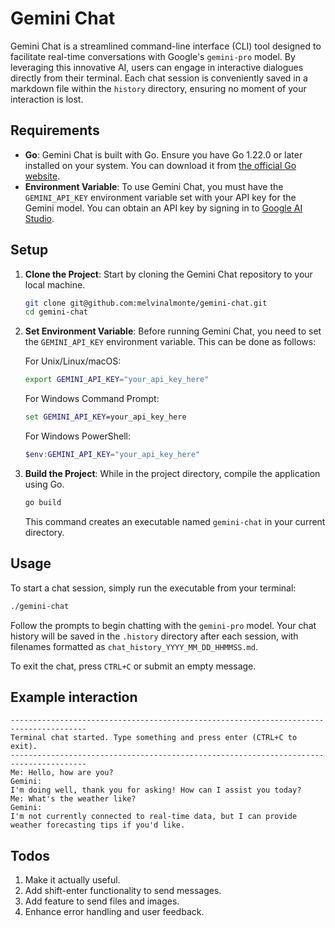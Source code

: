 # Gemini Chat

Gemini Chat is a streamlined command-line interface (CLI) tool designed to facilitate real-time conversations with Google's `gemini-pro` model. By leveraging this innovative AI, users can engage in interactive dialogues directly from their terminal. Each chat session is conveniently saved in a markdown file within the `history` directory, ensuring no moment of your interaction is lost.

## Requirements

- **Go**: Gemini Chat is built with Go. Ensure you have Go 1.22.0 or later installed on your system. You can download it from [the official Go website](https://golang.org/dl/).
- **Environment Variable**: To use Gemini Chat, you must have the `GEMINI_API_KEY` environment variable set with your API key for the Gemini model. You can obtain an API key by signing in to [Google AI Studio](https://ai.google.dev/).

## Setup

1. **Clone the Project**: Start by cloning the Gemini Chat repository to your local machine.

    ```sh
    git clone git@github.com:melvinalmonte/gemini-chat.git
    cd gemini-chat
    ```

2. **Set Environment Variable**: Before running Gemini Chat, you need to set the `GEMINI_API_KEY` environment variable. This can be done as follows:

   For Unix/Linux/macOS:

    ```sh
    export GEMINI_API_KEY="your_api_key_here"
    ```

   For Windows Command Prompt:

    ```cmd
    set GEMINI_API_KEY=your_api_key_here
    ```

   For Windows PowerShell:

    ```powershell
    $env:GEMINI_API_KEY="your_api_key_here"
    ```

3. **Build the Project**: While in the project directory, compile the application using Go.

    ```sh
    go build
    ```

   This command creates an executable named `gemini-chat` in your current directory.

## Usage

To start a chat session, simply run the executable from your terminal:

```sh
./gemini-chat
```
Follow the prompts to begin chatting with the `gemini-pro` model. Your chat history will be saved in the `.history` directory after each session, with filenames formatted as `chat_history_YYYY_MM_DD_HHMMSS.md`.

To exit the chat, press `CTRL+C` or submit an empty message.

## Example interaction
```
---------------------------------------------------------------------------------------
Terminal chat started. Type something and press enter (CTRL+C to exit).
---------------------------------------------------------------------------------------
Me: Hello, how are you?
Gemini: 
I'm doing well, thank you for asking! How can I assist you today?
Me: What's the weather like?
Gemini: 
I'm not currently connected to real-time data, but I can provide weather forecasting tips if you'd like.
```

## Todos
1. Make it actually useful.
2. Add shift-enter functionality to send messages.
3. Add feature to send files and images.
4. Enhance error handling and user feedback.
